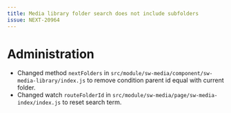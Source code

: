 ```yaml
---
title: Media library folder search does not include subfolders
issue: NEXT-20964
---
```

# Administration
* Changed method `nextFolders` in `src/module/sw-media/component/sw-media-library/index.js` to remove condition parent id equal with current folder.
* Changed watch `routeFolderId` in `src/module/sw-media/page/sw-media-index/index.js` to reset search term.
